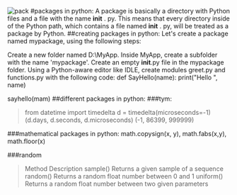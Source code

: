 ![pack](https://cdn.programiz.com/sites/tutorial2program/files/PackageModuleStructure.jpg)
#packages in python: 
A package is basically a directory with Python files and a file with the name __init__ . py. This means that every directory inside of the Python path, which contains a file named __init__ . py, will be treated as a package by Python.
##creating packages in python: Let's create a package named mypackage, using the following steps:

Create a new folder named D:\MyApp.
Inside MyApp, create a subfolder with the name 'mypackage'.
Create an empty __init__.py file in the mypackage folder.
Using a Python-aware editor like IDLE, create modules greet.py and functions.py with the following code:
def SayHello(name):
    print("Hello ", name)

sayhello(mam)
##different packages in python:
###tym:
>from datetime import timedelta
d = timedelta(microseconds=-1)
(d.days, d.seconds, d.microseconds)
(-1, 86399, 999999)

###mathematical packages in python:
math.copysign(x, y),
math.fabs(x,y),
math.floor(x)

###random
>Method	Description
sample()	Returns a given sample of a sequence
random()	Returns a random float number between 0 and 1
uniform()	Returns a random float number between two given parameters

